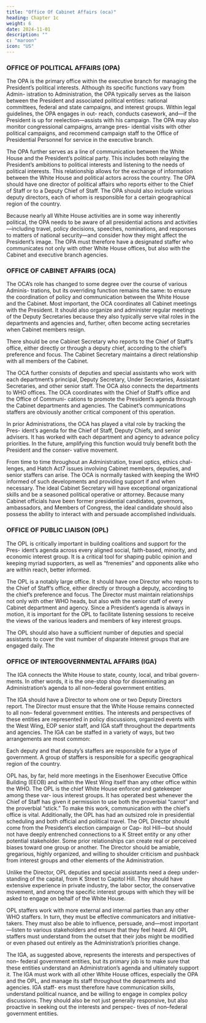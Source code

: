 ```yaml
---
title: "Office Of Cabinet Affairs (oca)"
heading: Chapter 1c
weight: 6
date: 2024-11-01
description: ""
c: "maroon"
icon: "US"
---
```




### OFFICE OF POLITICAL AFFAIRS (OPA)


The OPA is the primary office within the executive branch for managing the
President’s political interests. Although its specific functions vary from Admin-
istration to Administration, the OPA typically serves as the liaison between the
President and associated political entities: national committees, federal and state
campaigns, and interest groups. Within legal guidelines, the OPA engages in out-
reach, conducts casework, and—if the President is up for reelection—assists with
his campaign. The OPA may also monitor congressional campaigns, arrange pres-
idential visits with other political campaigns, and recommend campaign staff to
the Office of Presidential Personnel for service in the executive branch.

The OPA further serves as a line of communication between the White House
and the President’s political party. This includes both relaying the President’s
ambitions to political interests and listening to the needs of political interests. This
relationship allows for the exchange of information between the White House and
political actors across the country. The OPA should have one director of political
affairs who reports either to the Chief of Staff or to a Deputy Chief of Staff. The
OPA should also include various deputy directors, each of whom is responsible for
a certain geographical region of the country.

Because nearly all White House activities are in some way inherently political,
the OPA needs to be aware of all presidential actions and activities—including
travel, policy decisions, speeches, nominations, and responses to matters of
national security—and consider how they might affect the President’s image. The
OPA must therefore have a designated staffer who communicates not only with
other White House offices, but also with the Cabinet and executive branch agencies.



### OFFICE OF CABINET AFFAIRS (OCA)

The OCA’s role has changed to some degree over the course of various Adminis-
trations, but its overriding function remains the same: to ensure the coordination
of policy and communication between the White House and the Cabinet. Most
important, the OCA coordinates all Cabinet meetings with the President. It should
also organize and administer regular meetings of the Deputy Secretaries because
they also typically serve vital roles in the departments and agencies and, further,
often become acting secretaries when Cabinet members resign.

There should be one Cabinet Secretary who reports to the Chief of Staff’s office,
either directly or through a deputy chief, according to the chief’s preference and
focus. The Cabinet Secretary maintains a direct relationship with all members of
the Cabinet.

The OCA further consists of deputies and special assistants who work with each
department’s principal, Deputy Secretary, Under Secretaries, Assistant Secretaries,
and other senior staff. The OCA also connects the departments to WHO offices.
The OCA coordinates with the Chief of Staff’s office and the Office of Communi-
cations to promote the President’s agenda through the Cabinet departments and
agencies. The Cabinet’s communications staffers are obviously another critical
component of this operation.

In prior Administrations, the OCA has played a vital role by tracking the Pres-
ident’s agenda for the Chief of Staff, Deputy Chiefs, and senior advisers. It has
worked with each department and agency to advance policy priorities. In the future,
amplifying this function would truly benefit both the President and the conser-
vative movement.

From time to time throughout an Administration, travel optics, ethics chal-
lenges, and Hatch Act7 issues involving Cabinet members, deputies, and senior
staffers can arise. The OCA is normally tasked with keeping the WHO informed
of such developments and providing support if and when necessary.
The ideal Cabinet Secretary will have exceptional organizational skills and be
a seasoned political operative or attorney. Because many Cabinet officials have
been former presidential candidates, governors, ambassadors, and Members of
Congress, the ideal candidate should also possess the ability to interact with and
persuade accomplished individuals.


### OFFICE OF PUBLIC LIAISON (OPL)

The OPL is critically important in building coalitions and support for the Pres-
ident’s agenda across every aligned social, faith-based, minority, and economic
interest group. It is a critical tool for shaping public opinion and keeping myriad
supporters, as well as “frenemies” and opponents alike who are within reach,
better informed.

The OPL is a notably large office. It should have one Director who reports to the
Chief of Staff’s office, either directly or through a deputy, according to the chief’s
preference and focus. The Director must maintain relationships not only with
other WHO heads, but also with the senior staff of every Cabinet department and
agency. Since a President’s agenda is always in motion, it is important for the OPL
to facilitate listening sessions to receive the views of the various leaders and members of key interest groups.

The OPL should also have a sufficient number of deputies and special assistants
to cover the vast number of disparate interest groups that are engaged daily. The


### OFFICE OF INTERGOVERNMENTAL AFFAIRS (IGA)

The IGA connects the White House to state, county, local, and tribal govern-
ments. In other words, it is the one-stop shop for disseminating an Administration’s
agenda to all non–federal government entities.

The IGA should have a Director to whom one or two Deputy Directors report.
The Director must ensure that the White House remains connected to all non–
federal government entities. The interests and perspectives of these entities are
represented in policy discussions, organized events with the West Wing, EOP
senior staff, and IGA staff throughout the departments and agencies.
The IGA can be staffed in a variety of ways, but two arrangements are
most common:

Each deputy and that deputy’s staffers are responsible for a type of government.
A group of staffers is responsible for a specific geographical region of
the country.

OPL has, by far, held more meetings in the Eisenhower Executive Office Building
(EEOB) and within the West Wing itself than any other office within the WHO.
The OPL is the chief White House enforcer and gatekeeper among these var-
ious interest groups. It has operated best whenever the Chief of Staff has given it
permission to use both the proverbial “carrot” and the proverbial “stick.” To make
this work, communication with the chief’s office is vital. Additionally, the OPL has
had an outsized role in presidential scheduling and both official and political travel.
The OPL Director should come from the President’s election campaign or Cap-
itol Hill—but should not have deeply entrenched connections to a K Street entity
or any other potential stakeholder. Some prior relationships can create real or
perceived biases toward one group or another. The Director should be amiable,
gregarious, highly organized, and willing to shoulder criticism and pushback from
interest groups and other elements of the Administration.

Unlike the Director, OPL deputies and special assistants need a deep under-
standing of the capital, from K Street to Capitol Hill. They should have extensive
experience in private industry, the labor sector, the conservative movement, and
among the specific interest groups with which they will be asked to engage on
behalf of the White House.

OPL staffers work with more external and internal parties than any other WHO
staffers. In turn, they must be effective communicators and initiative-takers. They
must also be able to influence, persuade, and—most important—listen to various
stakeholders and ensure that they feel heard. All OPL staffers must understand
from the outset that their jobs might be modified or even phased out entirely as
the Administration’s priorities change.

The IGA, as suggested above, represents the interests and perspectives of non–
federal government entities, but its primary job is to make sure that these entities
understand an Administration’s agenda and ultimately support it.
The IGA must work with all other White House offices, especially the OPA and
the OPL, and manage its staff throughout the departments and agencies. IGA staff-
ers must therefore have communication skills, understand political nuance, and
be willing to engage in complex policy discussions. They should also be not just
generally responsive, but also proactive in seeking out the interests and perspec-
tives of non–federal government entities.


